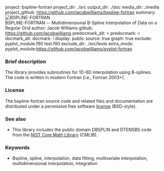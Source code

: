project: bspline-fortran
project_dir: ./src
output_dir: ./doc
media_dir: ./media
project_github: https://github.com/jacobwilliams/bspline-fortran
summary: ![BSPLINE-FORTRAN](|media|/bspline-fortran.png)<br>
         BSPLINE-FORTRAN -- Multidimensional B-Spline Interpolation of Data on a Regular Grid
author: Jacob Williams
github: https://github.com/jacobwilliams
predocmark_alt: >
predocmark: <
docmark_alt:
docmark: !
display: public
source: true
graph: true
exclude: pyplot_module.f90
         test.f90
exclude_dir: ./src/tests
extra_mods: pyplot_module:https://github.com/jacobwilliams/pyplot-fortran

### Brief description

The library provides subroutines for 1D-6D interpolation using B-splines. The code is written in modern Fortran (i.e., Fortran 2003+).

### License

The bspline-fortran source code and related files and documentation are distributed under a permissive free software [license](https://github.com/jacobwilliams/bspline-fortran/blob/master/LICENSE) (BSD-style).

### See also

* This library includes the public domain DBSPLIN and DTENSBS code from the [NIST Core Math Library](http://www.nist.gov/itl/math/mcsd-software.cfm) (CMLIB).

### Keywords

* Bspline, spline, interpolation, data fitting, multivariate interpolation, multidimensional interpolation, integration
